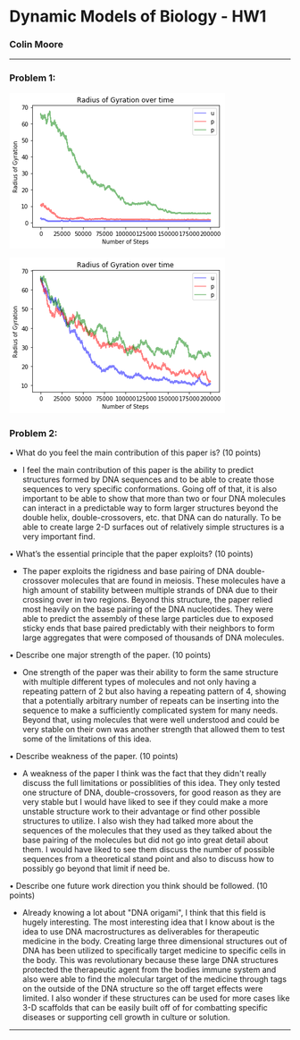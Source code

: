 # Dynamic Models of Biology - HW1

### Colin Moore

***

### Problem 1:

![Problem 1A](./Radius_of_gyration_1.png)

![Problem 1B](./Radius_of_gyration_2.png)

### Problem 2:

• What do you feel the main contribution of this paper is? (10 points)

- I feel the main contribution of this paper is the ability to predict structures formed by DNA sequences and to be able to create those sequences to very specific conformations. Going off of that, it is also important to be able to show that more than two or four DNA molecules can interact in a predictable way to form larger structures beyond the double helix, double-crossovers, etc. that DNA can do naturally. To be able to create large 2-D surfaces out of relatively simple structures is a very important find.

• What’s the essential principle that the paper exploits? (10 points)

- The paper exploits the rigidness and base pairing of DNA double-crossover molecules that are found in meiosis. These molecules have a high amount of stability between multiple strands of DNA due to their crossing over in two regions. Beyond this structure, the paper relied most heavily on the base pairing of the DNA nucleotides. They were able to predict the assembly of these large particles due to exposed sticky ends that base paired predictably with their neighbors to form large aggregates that were composed of thousands of DNA molecules.

• Describe one major strength of the paper. (10 points)

- One strength of the paper was their ability to form the same structure with multiple different types of molecules and not only having a repeating pattern of 2 but also having a repeating pattern of 4, showing that a potentially arbitrary number of repeats can be inserting into the sequence to make a sufficiently complicated system for many needs. Beyond that, using molecules that were well understood and could be very stable on their own was another strength that allowed them to test some of the limitations of this idea.

• Describe weakness of the paper. (10 points)

- A weakness of the paper I think was the fact that they didn't really discuss the full limitations or possiblities of this idea. They only tested one structure of DNA, double-crossovers, for good reason as they are very stable but I would have liked to see if they could make a more unstable structure work to their advantage or find other possible structures to utilize. I also wish they had talked more about the sequences of the molecules that they used as they talked about the base pairing of the molecules but did not go into great detail about them. I would have liked to see them discuss the number of possible sequences from a theoretical stand point and also to discuss how to possibly go beyond that limit if need be.

• Describe one future work direction you think should be followed. (10 points)

- Already knowing a lot about "DNA origami", I think that this field is hugely interesting. The most interesting idea that I know about is the idea to use DNA macrostructures as deliverables for therapeutic medicine in the body. Creating large three dimensional structures out of DNA has been utilized to specifically target medicine to specific cells in the body. This was revolutionary because these large DNA structures protected the therapeutic agent from the bodies immune system and also were able to find the molecular target of the medicine through tags on the outside of the DNA structure so the off target effects were limited. I also wonder if these structures can be used for more cases like 3-D scaffolds that can be easily built off of for combatting specific diseases or supporting cell growth in culture or solution.

***